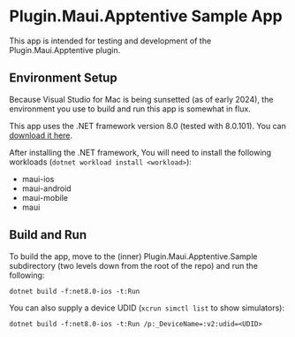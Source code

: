 # Plugin.Maui.Apptentive Sample App

This app is intended for testing and development of the Plugin.Maui.Apptentive plugin. 

## Environment Setup

Because Visual Studio for Mac is being sunsetted (as of early 2024), the
environment you use to build and run this app is somewhat in flux.

This app uses the .NET framework version 8.0 (tested with 8.0.101). You can 
[download it here](https://dotnet.microsoft.com/en-us/download/dotnet/8.0).

After installing the .NET framework, You will need to install the following workloads
(`dotnet workload install <workload>`):

- maui-ios    
- maui-android
- maui-mobile 
- maui

## Build and Run

To build the app, move to the (inner) Plugin.Maui.Apptentive.Sample
subdirectory (two levels down from the root of the repo) and run the
following:

`dotnet build -f:net8.0-ios -t:Run`

You can also supply a device UDID (`xcrun simctl list` to show simulators):

`dotnet build -f:net8.0-ios -t:Run /p:_DeviceName=:v2:udid=<UDID>`
